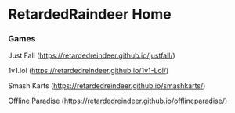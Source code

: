 # RetardedRaindeer Home

### Games

Just Fall (https://retardedreindeer.github.io/justfall/)

1v1.lol (https://retardedreindeer.github.io/1v1-Lol/)

Smash Karts (https://retardedreindeer.github.io/smashkarts/)

Offline Paradise (https://retardedreindeer.github.io/offlineparadise/)
